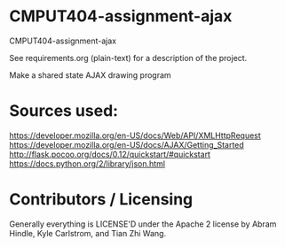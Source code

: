 CMPUT404-assignment-ajax
==============================

CMPUT404-assignment-ajax

See requirements.org (plain-text) for a description of the project.

Make a shared state AJAX drawing program

Sources used:  
====================
https://developer.mozilla.org/en-US/docs/Web/API/XMLHttpRequest  
https://developer.mozilla.org/en-US/docs/AJAX/Getting_Started  
http://flask.pocoo.org/docs/0.12/quickstart/#quickstart  
https://docs.python.org/2/library/json.html  

Contributors / Licensing
========================

Generally everything is LICENSE'D under the Apache 2 license by Abram Hindle, Kyle Carlstrom, and Tian Zhi Wang.


